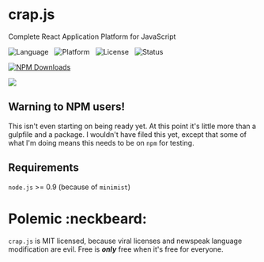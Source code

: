 crap.js
=======

Complete React Application Platform for JavaScript

![Language](http://img.shields.io/badge/Language-JavaScript-000000.svg) &nbsp;
![Platform](http://img.shields.io/badge/Platform-NPM-000000.svg) &nbsp;
![License](http://img.shields.io/badge/License-MIT-000055.svg) &nbsp;
![Status](http://img.shields.io/travis/StoneCypher/crap.js.svg) &nbsp;

[![NPM Downloads](http://img.shields.io/npm/dm/crap.js.svg)](https://npmjs.org/package/crap.js)

![](https://nodei.co/npm/crap.js.png?stars=true&downloads=true)





Warning to NPM users!
---------------------

This isn't even starting on being ready yet.  At this point it's little more 
than a gulpfile and a package.  I wouldn't have filed this yet, except that some
of what I'm doing means this needs to be on `npm` for testing.





Requirements
------------

`node.js` >= 0.9 (because of `minimist`)





Polemic :neckbeard:
===================

`crap.js` is MIT licensed, because viral licenses and newspeak language modification are evil.  Free is ***only*** free when it's free for everyone.